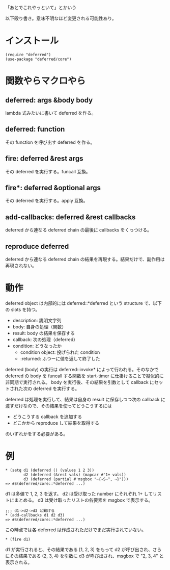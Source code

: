 「あとでこれやっといて」とかいう

以下殴り書き。意味不明なほど変更される可能性あり。

インストール
=====================
    (require "deferred")
    (use-package "deferred/core")



関数やらマクロやら
====================

deferred: args &body body
----------------------------
lambda 式みたいに書いて deferred を作る。

deferred: function
---------------------
その function を呼び出す deferred を作る。


fire: deferred &rest args
----------------------------
その deferred を実行する。funcall 互換。

fire*: deferred &optional args
---------------------------------
その deferred を実行する。apply 互換。


add-callbacks: deferred &rest callbacks
-------------------------------------------
deferred から連なる deferred chain の最後に callbacks をくっつける。


reproduce deferred
----------------------
deferred から連なる deferred chain の結果を再現する。結果だけで、副作用は再現されない。 



動作
=======
deferred object は内部的には deferred::*deferred という structure で、以下の slots を持つ。

- description: 説明文字列
- body: 自身の処理（関数）
- result: body の結果を保存する
- callback: 次の処理（deferred）
- condition: どうなったか
  - condition object: 投げられた condition
  - :returned: ふつーに値を返して終了した

deferred (body) の実行は deferred::invoke* によって行われる。そのなかで deferred の body を funcall する関数を start-timer に仕掛けることで擬似的に非同期で実行される。
body を実行後、その結果を引数として callback にセットされた次の deferred を実行する。

deferred は処理を実行して、結果は自身の result に保存しつつ次の callback に渡すだけなので、その結果を使ってどうこうするには

- どうこうする callback を追加する
- どこかから reproduce して結果を取得する

のいずれかをする必要がある。



例
====
    * (setq d1 (deferred () (values 1 2 3))
            d2 (deferred (&rest vals) (mapcar #'1+ vals))
            d3 (deferred (partial #'msgbox "~{~S~^, ~}")))
    => #S(deferred/core::*deferred ...)

d1 は多値で 1, 2, 3 を返す。
d2 は受け取った number にそれぞれ 1+ してリストにまとめる。
d3 は受け取ったリストの各要素を msgbox で表示する。

    ;;; d1->d2->d3 と繋げる
    * (add-callbacks d1 d2 d3)
    => #S(deferred/core::*deferred ...)

この時点では各 deferred は作成されただけでまだ実行されていない。

    * (fire d1)

d1 が実行されると、その結果である [1, 2, 3] をもって d2 が呼び出され、さらにその結果である (2, 3, 4) を引数に d3 が呼び出され、msgbox で "2, 3, 4" と表示される。
